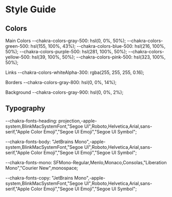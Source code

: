 # Style Guide

## Colors

Main Colors
--chakra-colors-gray-500: hsl(0, 0%, 50%);
--chakra-colors-green-500: hsl(155, 100%, 43%);
--chakra-colors-blue-500: hsl(216, 100%, 50%);
--chakra-colors-purple-500: hsl(281, 100%, 50%);
--chakra-colors-yellow-500: hsl(39, 100%, 50%);
--chakra-colors-pink-500: hsl(323, 100%, 50%);

Links
--chakra-colors-whiteAlpha-300: rgba(255, 255, 255, 0.16);

Borders
--chakra-colors-gray-800: hsl(0, 0%, 14%);

Background
--chakra-colors-gray-900: hsl(0, 0%, 2%);

## Typography

--chakra-fonts-heading: projection,-apple-system,BlinkMacSystemFont,"Segoe UI",Roboto,Helvetica,Arial,sans-serif,"Apple Color Emoji","Segoe UI Emoji","Segoe UI Symbol";

--chakra-fonts-body: "JetBrains Mono",-apple-system,BlinkMacSystemFont,"Segoe UI",Roboto,Helvetica,Arial,sans-serif,"Apple Color Emoji","Segoe UI Emoji","Segoe UI Symbol";

--chakra-fonts-mono: SFMono-Regular,Menlo,Monaco,Consolas,"Liberation Mono","Courier New",monospace;

--chakra-fonts-copy: "JetBrains Mono",-apple-system,BlinkMacSystemFont,"Segoe UI",Roboto,Helvetica,Arial,sans-serif,"Apple Color Emoji","Segoe UI Emoji","Segoe UI Symbol";
